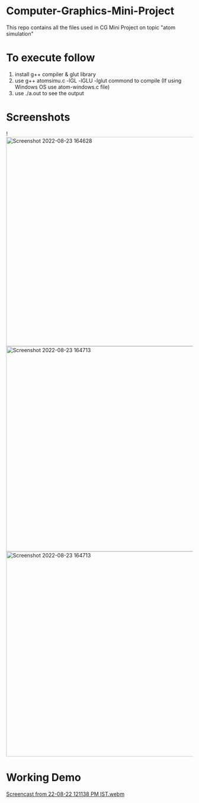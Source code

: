 # Computer-Graphics-Mini-Project
This repo contains all the files used in CG Mini Project on topic "atom simulation"

# To execute follow
1. install g++ compiler & glut library
2. use g++ atomsimu.c -lGL -lGLU -lglut commond to compile (If using Windows OS use atom-windows.c file)
3. use ./a.out to see the output

# Screenshots

!<img width="563" alt="Screenshot 2022-08-23 164628" src="https://user-images.githubusercontent.com/96195827/186145327-9a223cdc-9ff5-4385-b862-413f6326cab6.png">
<img width="552" alt="Screenshot 2022-08-23 164713" src="https://user-images.githubusercontent.com/96195827/186145506-4d8cd24e-746b-4fbe-8a63-60b5d627b9f9.png">
<img width="552" alt="Screenshot 2022-08-23 164713" src="https://user-images.githubusercontent.com/96195827/186145506-4d8cd24e-746b-4fbe-8a63-60b5d627b9f9.png">

# Working Demo

[Screencast from 22-08-22 121138 PM IST.webm](https://user-images.githubusercontent.com/96195827/186161126-7692f117-2df1-4653-95aa-63e9820e020b.webm)
